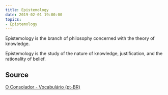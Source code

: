 ```yaml
---
title: Epistemology
date: 2019-02-01 19:00:00
topics:
- Epistemology
---
```


Epistemology is the branch of philosophy concerned with the theory of
knowledge. 

Epistemology is the study of the nature of knowledge, justification, and the
rationality of belief.


## Source
[O Consolador - Vocabulário (pt-BR)](http://www.oconsolador.com.br/linkfixo/vocabulario/principal.html)


